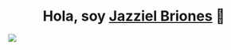 <div align="center">
<h1 align="center">Hola, soy <a href="">Jazziel Briones</a> 👋</h1>
</div>
<img align="center" src="https://i.pinimg.com/564x/7a/31/06/7a31068e1bdea7dec0d04d77c0b27df6.jpg">

